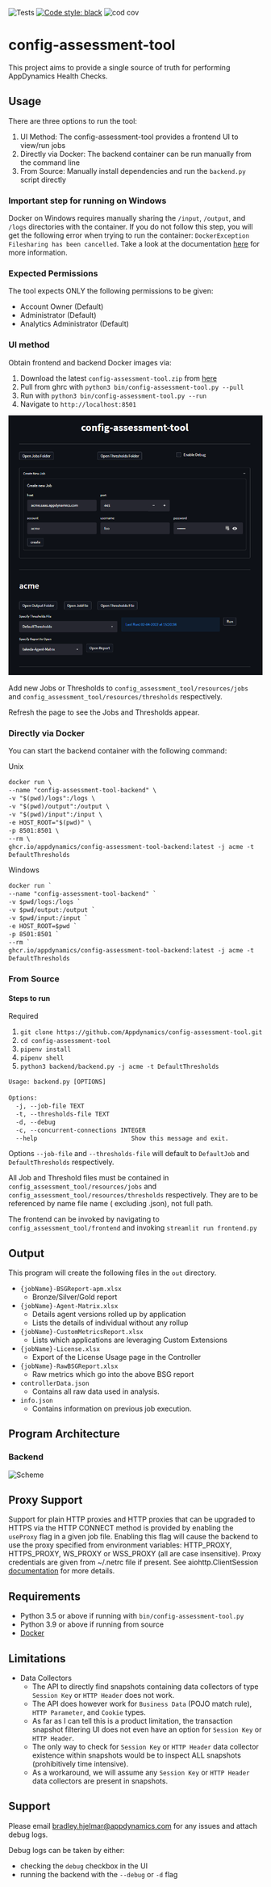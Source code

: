 ![Tests](https://github.com/appdynamics/config-assessment-tool/actions/workflows/tests.yml/badge.svg)
[![Code style: black](https://img.shields.io/badge/code%20style-black-000000.svg)](https://github.com/psf/black)
![cod cov](https://github.com/appdynamics/config-assessment-tool/blob/github-workflow/coverage.svg)

# config-assessment-tool

This project aims to provide a single source of truth for performing AppDynamics Health Checks.

## Usage

There are three options to run the tool:

1. UI Method: The config-assessment-tool provides a frontend UI to view/run jobs
2. Directly via Docker: The backend container can be run manually from the command line
3. From Source: Manually install dependencies and run the `backend.py` script directly

### Important step for running on Windows

Docker on Windows requires manually sharing the `/input`, `/output`, and `/logs` directories with the container. If you do not follow this step, you will get the following error when trying to run the
container: `DockerException Filesharing has been cancelled`. Take a look at the documentation [here](https://docs.docker.com/desktop/windows/) for more information.

### Expected Permissions
The tool expects ONLY the following permissions to be given:

- Account Owner (Default)
- Administrator (Default)
- Analytics Administrator (Default)

### UI method

Obtain frontend and backend Docker images via:

1. Download the latest `config-assessment-tool.zip` from [here](https://github.com/Appdynamics/config-assessment-tool/releases)
2. Pull from ghrc with `python3 bin/config-assessment-tool.py --pull`
3. Run with `python3 bin/config-assessment-tool.py --run`
4. Navigate to `http://localhost:8501`

![Scheme](frontend/resources/img/frontend.png)

Add new Jobs or Thresholds to `config_assessment_tool/resources/jobs` and `config_assessment_tool/resources/thresholds` respectively.

Refresh the page to see the Jobs and Thresholds appear.

### Directly via Docker

You can start the backend container with the following command:

Unix

```
docker run \
--name "config-assessment-tool-backend" \
-v "$(pwd)/logs":/logs \
-v "$(pwd)/output":/output \
-v "$(pwd)/input":/input \
-e HOST_ROOT="$(pwd)" \
-p 8501:8501 \
--rm \
ghcr.io/appdynamics/config-assessment-tool-backend:latest -j acme -t DefaultThresholds
```

Windows

```
docker run `
--name "config-assessment-tool-backend" `
-v $pwd/logs:/logs `
-v $pwd/output:/output `
-v $pwd/input:/input `
-e HOST_ROOT=$pwd `
-p 8501:8501 `
--rm `
ghcr.io/appdynamics/config-assessment-tool-backend:latest -j acme -t DefaultThresholds
```

### From Source

#### Steps to run

Required

1. `git clone https://github.com/Appdynamics/config-assessment-tool.git`
2. `cd config-assessment-tool`
3. `pipenv install`
4. `pipenv shell`
5. `python3 backend/backend.py -j acme -t DefaultThresholds`

```
Usage: backend.py [OPTIONS]

Options:
  -j, --job-file TEXT
  -t, --thresholds-file TEXT
  -d, --debug
  -c, --concurrent-connections INTEGER
  --help                          Show this message and exit.
```

Options `--job-file` and `--thresholds-file` will default to `DefaultJob` and `DefaultThresholds` respectively.

All Job and Threshold files must be contained in `config_assessment_tool/resources/jobs` and `config_assessment_tool/resources/thresholds` respectively. They are to be referenced by name file name (
excluding .json), not full path.

The frontend can be invoked by navigating to `config_assessment_tool/frontend` and invoking `streamlit run frontend.py`

## Output

This program will create the following files in the `out` directory.

- `{jobName}-BSGReport-apm.xlsx`
    - Bronze/Silver/Gold report
- `{jobName}-Agent-Matrix.xlsx`
    - Details agent versions rolled up by application
    - Lists the details of individual without any rollup
- `{jobName}-CustomMetricsReport.xlsx`
    - Lists which applications are leveraging Custom Extensions
- `{jobName}-License.xlsx`
    - Export of the License Usage page in the Controller
- `{jobName}-RawBSGReport.xlsx`
    - Raw metrics which go into the above BSG report
- `controllerData.json`
    - Contains all raw data used in analysis.
- `info.json`
    - Contains information on previous job execution.

## Program Architecture

### Backend

![Scheme](backend/resources/img/architecture.jpg)

## Proxy Support

Support for plain HTTP proxies and HTTP proxies that can be upgraded to HTTPS via the HTTP CONNECT method is provided by enabling the `useProxy` flag in a given job file. Enabling this flag will cause
the backend to use the proxy specified from environment variables: HTTP_PROXY, HTTPS_PROXY, WS_PROXY or WSS_PROXY (all are case insensitive). Proxy credentials are given from ~/.netrc file if present.
See aiohttp.ClientSession [documentation](https://docs.aiohttp.org/en/stable/client_advanced.html#proxy-support) for more details.

## Requirements

- Python 3.5 or above if running with `bin/config-assessment-tool.py`
- Python 3.9 or above if running from source
- [Docker](https://www.docker.com/products/docker-desktop)

## Limitations

- Data Collectors
    - The API to directly find snapshots containing data collectors of type `Session Key` or `HTTP Header` does not work.
    - The API does however work for `Business Data` (POJO match rule), `HTTP Parameter`, and `Cookie` types.
    - As far as I can tell this is a product limitation, the transaction snapshot filtering UI does not even have an option for `Session Key` or `HTTP Header`.
    - The only way to check for `Session Key` or `HTTP Header` data collector existence within snapshots would be to inspect ALL snapshots (prohibitively time intensive).
    - As a workaround, we will assume any `Session Key` or `HTTP Header` data collectors are present in snapshots.

## Support

Please email bradley.hjelmar@appdynamics.com for any issues and attach debug logs.

Debug logs can be taken by either:

- checking the `debug` checkbox in the UI
- running the backend with the `--debug` or `-d` flag